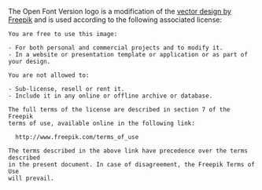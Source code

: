 The Open Font Version logo is a modification of the [vector design by Freepik](https://www.freepik.com/free-vector/fantastic-logos-for-carpentry_925285.htm) and is used according to the following associated license:

```
You are free to use this image:

- For both personal and commercial projects and to modify it.
- In a website or presentation template or application or as part of your design.

You are not allowed to:

- Sub-license, resell or rent it.
- Include it in any online or offline archive or database.

The full terms of the license are described in section 7 of the Freepik
terms of use, available online in the following link:

  http://www.freepik.com/terms_of_use

The terms described in the above link have precedence over the terms described
in the present document. In case of disagreement, the Freepik Terms of Use
will prevail.
```
